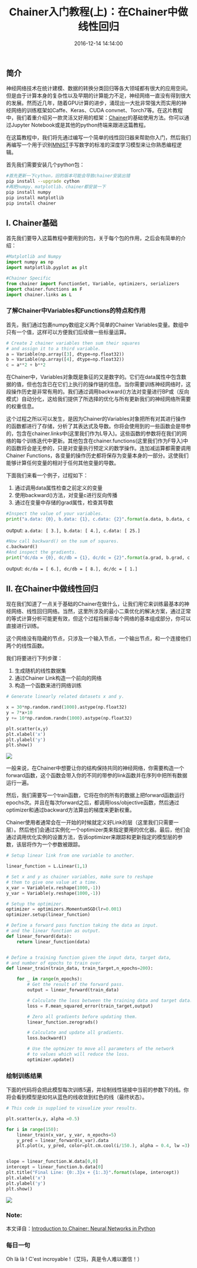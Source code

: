 ﻿---
title: "Chainer入门教程(上)：在Chainer中做线性回归"
date: 2016-12-14 14:14:00
tags: [chainer, 入门教程, 机器学习, 神经网络]
comments: true
---

## 简介

神经网络技术在统计建模、数据的转换分类回归等各大领域都有很大的应用空间。但是由于计算本身的复杂性以及早期的计算能力不足，神经网络一直没有得到很大的发展。然而近几年，随着GPU计算的进步，涌现出一大批非常强大而实用的神经网络的训练框架如Caffe、Keras、CUDA convnet、Torch7等。在这片教程中，我们着重介绍另一款灵活又好用的框架：[Chainer](http://chainer.org)的基础使用方法。你可以通过Jupyter Notebook或是其他的python终端来跟进这篇教程。

在这篇教程中，我们将先通过编写一个简单的线性回归器来帮助你入门，然后我们再编写一个用于识别[MNIST](http://colah.github.io/posts/2014-10-Visualizing-MNIST/)手写数字的标准的深度学习模型来让你熟悉编程逻辑。

<!-- more-->

首先我们需要安装几个python包：

```bash
#首先更新一下cython，旧的版本可能会导致chainer安装出错
pip install --upgrade cython
#再把numpy、matplotlib、chainer都安装一下
pip install numpy
pip install matplotlib
pip install chainer
```

## I. Chainer基础

首先我们要导入这篇教程中要用到的包，关于每个包的作用，之后会有简单的介绍：

```python
#Matplotlib and Numpy
import numpy as np
import matplotlib.pyplot as plt

#Chainer Specific
from chainer import FunctionSet, Variable, optimizers, serializers
import chainer.functions as F
import chainer.links as L
```

### 了解Chainer中Variables和Functions的特点和作用

首先，我们通过包裹numpy数组定义两个简单的Chainer Variables变量。数组中只有一个值，这样可以方便我们后续做一些标量运算。

```python
# Create 2 chainer variables then sum their squares
# and assign it to a third variable.
a = Variable(np.array([3], dtype=np.float32))
b = Variable(np.array([4], dtype=np.float32))
c = a**2 + b**2
```

在Chainer中，Variables对象既是象征的又是数字的。它们在data属性中包含数据的值，但也包含已在它们上执行的操作链的信息。当你需要训练神经网络时，这段操作历史是非常有用的。我们通过调用backward()方法对变量进行BP或（反向模式）自动分化，这给我们提供了所选择的优化与所有更新我们的神经网络所需要的权重信息。

这个过程之所以可以发生，是因为Chainer的Variables对象把所有对其进行操作的函数都进行了存储，分析了其表达式及导数。你将会使用到的一些函数会是带参的，包含在chainer.links中(这里我们作为L导入)。这些函数的参数将在我们的网络的每个训练迭代中更新。其他包含在chainer.functions(这里我们作为F导入)中的函数将会是无参的，只是对变量执行预定义的数学操作。连加减运算都需要调用Chainer Functions，各变量的操作历史都将保存为变量本身的一部分。这使我们能够计算任何变量的相对于任何其他变量的导数。

下面我们来看一个例子，过程如下：

1. 通过调用data属性检查之前定义的变量
2. 使用backward()方法，对变量c进行反向传播
3. 通过在变量中存储的grad属性，检查其导数

```python
#Inspect the value of your variables.
print("a.data: {0}, b.data: {1}, c.data: {2}".format(a.data, b.data, c.data))
```

output: `a.data: [ 3.], b.data: [ 4.], c.data: [ 25.]`

```python
#Now call backward() on the sum of squares.
c.backward()
#And inspect the gradients.
print("dc/da = {0}, dc/db = {1}, dc/dc = {2}".format(a.grad, b.grad, c.grad))
```

output: `dc/da = [ 6.], dc/db = [ 8.], dc/dc = [ 1.]`

## II. 在Chainer中做线性回归

现在我们知道了一点关于基础的Chainer在做什么，让我们用它来训练最基本的神经网络、线性回归网络。当然，这里所涉及的最小二乘优化的解决方案，通过正常的等式计算分析可能更有效，但这个过程将展示每个网络的基本组成部分，你可以直接进行训练。

这个网络没有隐藏的节点，只涉及一个输入节点，一个输出节点，和一个连接他们两个的线性函数。

我们将要进行下列步骤：

1. 生成随机的线性数据集
2. 通过Chainer Link构造一个前向的网络
3. 构造一个函数来进行网络训练

```python
# Generate linearly related datasets x and y.

x = 30*np.random.rand(1000).astype(np.float32)
y = 7*x+10
y += 10*np.random.randn(1000).astype(np.float32)

plt.scatter(x,y)
plt.xlabel('x')
plt.ylabel('y')
plt.show()
```

![](https://raw.githubusercontent.com/imonce/imgs/master/20180809233029.png)

一般来说，在Chainer中想要让你的结构保持共同的神经网络，你需要构造一个forward函数，这个函数会带入你的不同的带参的link函数并在序列中把所有数据运行一遍。

然后，我们需要写一个train函数，它将在你的所有的数据上把forward函数运行epochs次。并且在每次forward之后，都调用loss/objective函数，然后通过optimizer和通过backward方法算出的梯度来更新权重。

Chainer使用者通常会在一开始的时候就定义好Link的层（这里我们只需要一层）。然后他们会通过实例化一个optimizer类来指定要用的优化器。最后，他们会通过调用优化实例的设置方法，告诉optimizer来跟踪和更新指定的模型层的参数，该层将作为一个参数被跟踪。

```python
# Setup linear link from one variable to another.

linear_function = L.Linear(1,1)

# Set x and y as chainer variables, make sure to reshape
# them to give one value at a time.
x_var = Variable(x.reshape(1000,-1))
y_var = Variable(y.reshape(1000,-1))

# Setup the optimizer.
optimizer = optimizers.MomentumSGD(lr=0.001)
optimizer.setup(linear_function)

# Define a forward pass function taking the data as input.
# and the linear function as output.
def linear_forward(data):
    return linear_function(data)


# Define a training function given the input data, target data,
# and number of epochs to train over.
def linear_train(train_data, train_target,n_epochs=200):

    for _ in range(n_epochs):
        # Get the result of the forward pass.    
        output = linear_forward(train_data)

        # Calculate the loss between the training data and target data.
        loss = F.mean_squared_error(train_target,output)

        # Zero all gradients before updating them.
        linear_function.zerograds()

        # Calculate and update all gradients.
        loss.backward()

        # Use the optmizer to move all parameters of the network
        # to values which will reduce the loss.
        optimizer.update()
```

### 绘制训练结果

下面的代码将会把此模型每次训练5遍，并绘制线性链接中当前的参数下的线。你将会看到模型是如何从蓝色的线收敛到红色的线（最终状态）。

```python
# This code is supplied to visualize your results.

plt.scatter(x,y, alpha =0.5)

for i in range(150):    
    linear_train(x_var, y_var, n_epochs=5)
    y_pred = linear_forward(x_var).data
    plt.plot(x, y_pred, color=plt.cm.cool(i/150.), alpha = 0.4, lw =3)


slope = linear_function.W.data[0,0]
intercept = linear_function.b.data[0]
plt.title("Final Line: {0:.3}x + {1:.3}".format(slope, intercept))
plt.xlabel('x')
plt.ylabel('y')
plt.show()
```

![](https://raw.githubusercontent.com/imonce/imgs/master/20180809233133.png)

### Note:
本文译自：[Introduction to Chainer: Neural Networks in Python](http://multithreaded.stitchfix.com/blog/2015/12/09/intro-to-chainer/)

### 每日一句
Oh là là ! C'est incroyable !（艾玛，真是令人难以置信！）